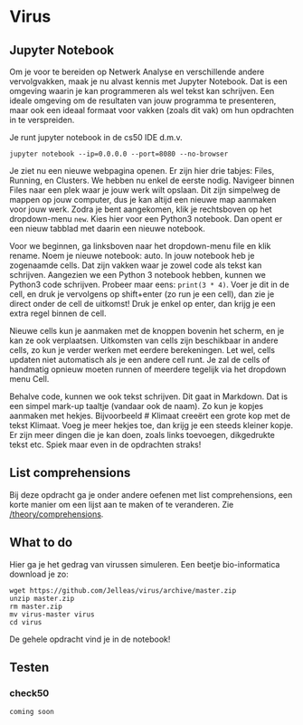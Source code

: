 # Virus

## Jupyter Notebook

Om je voor te bereiden op Netwerk Analyse en verschillende andere vervolgvakken, maak je nu alvast kennis met Jupyter Notebook. Dat is een omgeving waarin je kan programmeren als wel tekst kan schrijven. Een ideale omgeving om de resultaten van jouw programma te presenteren, maar ook een ideaal formaat voor vakken (zoals dit vak) om hun opdrachten in te verspreiden.

Je runt jupyter notebook in de cs50 IDE d.m.v.

    jupyter notebook --ip=0.0.0.0 --port=8080 --no-browser

Je ziet nu een nieuwe webpagina openen. Er zijn hier drie tabjes: Files, Running, en Clusters. We hebben nu enkel de eerste nodig. Navigeer binnen Files naar een plek waar je jouw werk wilt opslaan. Dit zijn simpelweg de mappen op jouw computer, dus je kan altijd een nieuwe map aanmaken voor jouw werk. Zodra je bent aangekomen, klik je rechtsboven op het dropdown-menu `new`. Kies hier voor een Python3 notebook. Dan opent er een nieuw tabblad met daarin een nieuwe notebook.

Voor we beginnen, ga linksboven naar het dropdown-menu file en klik rename. Noem je nieuwe notebook: auto. In jouw notebook heb je zogenaamde cells. Dat zijn vakken waar je zowel code als tekst kan schrijven. Aangezien we een Python 3 notebook hebben, kunnen we Python3 code schrijven. Probeer maar eens: `print(3 * 4)`. Voer je dit in de cell, en druk je vervolgens op shift+enter (zo run je een cell), dan zie je direct onder de cell de uitkomst! Druk je enkel op enter, dan krijg je een extra regel binnen de cell.

Nieuwe cells kun je aanmaken met de knoppen bovenin het scherm, en je kan ze ook verplaatsen. Uitkomsten van cells zijn beschikbaar in andere cells, zo kun je verder werken met eerdere berekeningen. Let wel, cells updaten niet automatisch als je een andere cell runt. Je zal de cells of handmatig opnieuw moeten runnen of meerdere tegelijk via het dropdown menu Cell.

Behalve code, kunnen we ook tekst schrijven. Dit gaat in Markdown. Dat is een simpel mark-up taaltje (vandaar ook de naam). Zo kun je kopjes aanmaken met hekjes. Bijvoorbeeld # Klimaat creeërt een grote kop met de tekst Klimaat. Voeg je meer hekjes toe, dan krijg je een steeds kleiner kopje. Er zijn meer dingen die je kan doen, zoals links toevoegen, dikgedrukte tekst etc. Spiek maar even in de opdrachten straks!

## List comprehensions

Bij deze opdracht ga je onder andere oefenen met list comprehensions, een korte manier om een lijst aan te maken of te veranderen. Zie [/theory/comprehensions](/theory/comprehensions).

## What to do

Hier ga je het gedrag van virussen simuleren. Een beetje bio-informatica download je zo:

    wget https://github.com/Jelleas/virus/archive/master.zip
    unzip master.zip
    rm master.zip
    mv virus-master virus
    cd virus

De gehele opdracht vind je in de notebook!

## Testen

### check50

    coming soon
